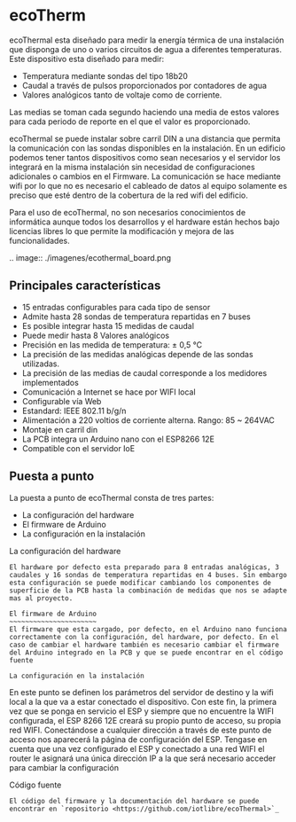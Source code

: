 ecoTherm
==========
ecoThermal esta diseñado para medir la energía térmica de una instalación que disponga de uno o varios circuitos de agua a diferentes temperaturas. Este dispositivo esta diseñado para medir:

* Temperatura mediante sondas del tipo 18b20
* Caudal a través de pulsos proporcionados por contadores de agua
* Valores analógicos tanto de voltaje como de corriente. 

Las medias se toman cada segundo haciendo una media de estos valores para cada periodo de reporte en el que el valor es proporcionado.

ecoThermal se puede instalar sobre carril DIN a una distancia que permita la comunicación con las sondas disponibles en la instalación. En un edificio podemos tener tantos dispositivos como sean necesarios y el servidor los integrará en la misma instalación sin necesidad de configuraciones adicionales o cambios en el Firmware. La comunicación se hace mediante wifi por lo que no es necesario el cableado de datos al equipo solamente es preciso que esté dentro de la cobertura de la red wifi del edificio.

Para el uso de ecoThermal, no son necesarios conocimientos de informática aunque todos los desarrollos y el hardware están hechos bajo licencias libres lo que permite la modificación y mejora de las funcionalidades.

.. image:: ./imagenes/ecothermal_board.png

Principales características
---------------------------
* 15 entradas configurables para cada tipo de sensor
* Admite hasta 28 sondas de temperatura repartidas en 7 buses
* Es posible integrar hasta 15 medidas de caudal
* Puede medir hasta 8 Valores analógicos
* Precisión en las medida de temperatura: ± 0,5 °C
* La precisión de las medidas analógicas depende de las sondas utilizadas.
* La precisión de las medias de caudal corresponde a los medidores implementados
* Comunicación a Internet se hace por WIFI local
* Configurable vía Web
* Estandard: IEEE 802.11 b/g/n
* Alimentación a 220 voltios de corriente alterna. Rango: 85 ~ 264VAC
* Montaje en carril din
* La PCB integra un Arduino nano con el ESP8266 12E
* Compatible con el servidor IoE

Puesta a punto
--------------
La puesta a punto de ecoThermal consta de tres partes:

* La configuración del hardware
* El firmware de Arduino
* La configuración en la instalación

La configuración del hardware
~~~~~~~~~~~~~~~~~~~~~~~~~~~~~
El hardware por defecto esta preparado para 8 entradas analógicas, 3 caudales y 16 sondas de temperatura repartidas en 4 buses. Sin embargo esta configuración se puede modificar cambiando los componentes de superficie de la PCB hasta la combinación de medidas que nos se adapte mas al proyecto.

El firmware de Arduino
~~~~~~~~~~~~~~~~~~~~~~
El firmware que esta cargado, por defecto, en el Arduino nano funciona correctamente con la configuración, del hardware, por defecto. En el caso de cambiar el hardware también es necesario cambiar el firmware del Arduino integrado en la PCB y que se puede encontrar en el código fuente

La configuración en la instalación
~~~~~~~~~~~~~~~~~~~~~~~~~~~~~~~~~~
En este punto se definen los parámetros del servidor de destino y la wifi local a la que va a estar conectado el dispositivo. Con este fin, la primera vez que se ponga en servicio el ESP y siempre que no encuentre la WIFI configurada, el ESP 8266 12E creará su propio punto de acceso, su propia red WIFI. Conectándose a cualquier dirección a través de este punto de acceso nos aparecerá la página de configuración del ESP. Tengase en cuenta que una vez configurado el ESP y conectado a una red WIFI el router le asignará una única dirección IP a la que será necesario acceder para cambiar la configuración


Código fuente
~~~~~~~~~~~~~
El código del firmware y la documentación del hardware se puede encontrar en `repositorio <https://github.com/iotlibre/ecoThermal>`_




